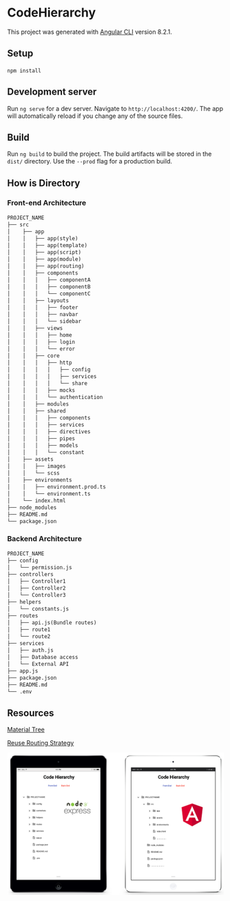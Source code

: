 # CodeHierarchy

This project was generated with [Angular CLI](https://github.com/angular/angular-cli) version 8.2.1.

## Setup

`npm install`

## Development server

Run `ng serve` for a dev server. Navigate to `http://localhost:4200/`. The app will automatically reload if you change any of the source files.

## Build

Run `ng build` to build the project. The build artifacts will be stored in the `dist/` directory. Use the `--prod` flag for a production build.

## How is Directory

### Front-end Architecture

```
PROJECT_NAME
├── src
│    ├── app
│    │   ├── app(style)
│    │   ├── app(template)
│    │   ├── app(script)
│    │   ├── app(module)
│    │   ├── app(routing)
│    │   ├── components
│    │   │   ├── componentA
│    │   │   ├── componentB
│    │   │   └── componentC
│    │   ├── layouts
│    │   │   ├── footer
│    │   │   ├── navbar
│    │   │   └── sidebar
│    │   ├── views
│    │   │   ├── home
│    │   │   ├── login
│    │   │   └── error
│    │   ├── core
│    │   │   ├── http
│    │   │   │   ├── config
│    │   │   │   ├── services
│    │   │   │   └── share
│    │   │   ├── mocks
│    │   │   └── authentication
│    │   ├── modules
│    │   ├── shared
│    │   │   ├── components
│    │   │   ├── services
│    │   │   ├── directives
│    │   │   ├── pipes
│    │   │   ├── models
│    │   │   └── constant
│    ├── assets
│    │   ├── images
│    │   └── scss
│    ├── environments
│    │   ├── environment.prod.ts
│    │   └── environment.ts
│    └── index.html
├── node_modules
├── README.md
└── package.json
```

### Backend Architecture

```
PROJECT_NAME
├── config
│   └── permission.js
├── controllers
│   ├── Controller1
│   ├── Controller2
│   └── Controller3
├── helpers
│   └── constants.js
├── routes
│   ├── api.js(Bundle routes)
│   ├── route1
│   └── route2
├── services
│   ├── auth.js
│   ├── Database access
│   └── External API
├── app.js
├── package.json
├── README.md
└── .env
```

## Resources

[Material Tree](https://stackblitz.com/edit/material-tree)

[Reuse Routing Strategy](https://stackblitz.com/edit/angular-route-reuse-strategy-test-project)

![Preview](./screenshot/preview.png)
